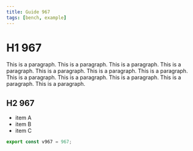 ```yaml
---
title: Guide 967
tags: [bench, example]
---
```


# H1 967

This is a paragraph. This is a paragraph. This is a paragraph. This is a paragraph. This is a paragraph. This is a paragraph. This is a paragraph. This is a paragraph. This is a paragraph. This is a paragraph. This is a paragraph. This is a paragraph. 

## H2 967

- item A
- item B
- item C

```ts
export const v967 = 967;
```